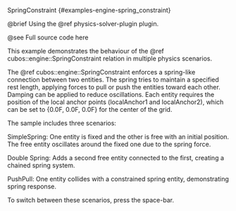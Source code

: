 SpringConstraint {#examples-engine-spring_constraint}

@brief Using the @ref physics-solver-plugin plugin.

@see Full source code here

This example demonstrates the behaviour of the @ref cubos::engine::SpringConstraint relation in multiple physics scenarios.

The @ref cubos::engine::SpringConstraint enforces a spring-like connection between two entities. The spring tries to maintain a specified rest length, applying forces to pull or push the entities toward each other. Damping can be applied to reduce oscillations. Each entity requires the position of the local anchor points (localAnchor1 and localAnchor2), which can be set to {0.0F, 0.0F, 0.0F} for the center of the grid.

The sample includes three scenarios:

SimpleSpring: One entity is fixed and the other is free with an initial position. The free entity oscillates around the fixed one due to the spring force.

Double Spring: Adds a second free entity connected to the first, creating a chained spring system.

PushPull: One entity collides with a constrained spring entity, demonstrating spring response.

To switch between these scenarios, press the space-bar.


